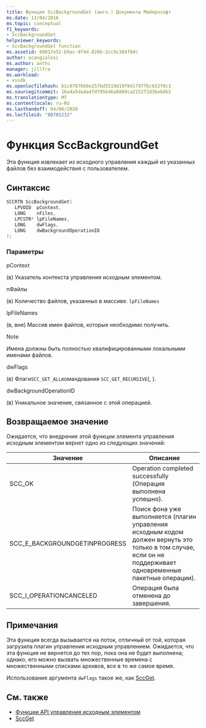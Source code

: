 ```yaml
---
title: Функция SccBackgroundGet (англ.) Документы Майкрософт
ms.date: 11/04/2016
ms.topic: conceptual
f1_keywords:
- SccBackgroundGet
helpviewer_keywords:
- SccBackgroundGet function
ms.assetid: 69817e52-b9ac-4f4d-820b-2cc9c384f0dc
author: acangialosi
ms.author: anthc
manager: jillfra
ms.workload:
- vssdk
ms.openlocfilehash: b1c07076b6e257bd5519d19f841797fbc652f0c1
ms.sourcegitcommit: 16a4a5da4a4fd795b46a0869ca2152f2d36e6db2
ms.translationtype: MT
ms.contentlocale: ru-RU
ms.lasthandoff: 04/06/2020
ms.locfileid: "80701232"
---
```

# <a name="sccbackgroundget-function"></a>Функция SccBackgroundGet
Эта функция извлекает из исходного управления каждый из указанных файлов без взаимодействия с пользователем.

## <a name="syntax"></a>Синтаксис

```cpp
SCCRTN SccBackgroundGet(
   LPVOID  pContext,
   LONG    nFiles,
   LPCSTR* lpFileNames,
   LONG    dwFlags,
   LONG    dwBackgroundOperationID
);
```

### <a name="parameters"></a>Параметры
 pContext

(в) Указатель контекста управления исходным элементом.

 nФайлы

(в) Количество файлов, указанных в массиве. `lpFileNames`

 lpFileNames

(в, вне) Массив имен файлов, которые необходимо получить.

> [!NOTE]
> Имена должны быть полностью квалифицированными локальными именами файлов.

 dwFlags

(в) Флаги`SCC_GET_ALL`командования `SCC_GET_RECURSIVE`(, ).

 dwBackgroundOperationID

(в) Уникальное значение, связанное с этой операцией.

## <a name="return-value"></a>Возвращаемое значение
 Ожидается, что внедрение этой функции элемента управления исходным элементом вернет одно из следующих значений:

|Значение|Описание|
|-----------|-----------------|
|SCC_OK|Operation completed successfully (Операция выполнена успешно).|
|SCC_E_BACKGROUNDGETINPROGRESS|Поиск фона уже выполняется (плагин управления исходным кодом должен вернуть это только в том случае, если он не поддерживает одновременные пакетные операции).|
|SCC_I_OPERATIONCANCELED|Операция была отменена до завершения.|

## <a name="remarks"></a>Примечания
 Эта функция всегда вызывается на поток, отличный от той, которая загрузила плагин управления исходным управлением. Ожидается, что эта функция не вернется до тех пор, пока она не будет выполнена; однако, его можно вызвать множественные времена с множественными списками архивов, все в то же самое время.

 Использование аргумента `dwFlags` такое же, как [SccGet](../extensibility/sccget-function.md).

## <a name="see-also"></a>См. также
- [Функции API управления исходным элементом](../extensibility/source-control-plug-in-api-functions.md)
- [SccGet](../extensibility/sccget-function.md)
